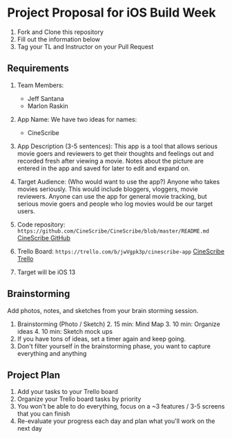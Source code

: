 # Project Proposal for iOS Build Week

1. Fork and Clone this repository
2. Fill out the information below
3. Tag your TL and Instructor on your Pull Request

## Requirements

1. Team Members:
    * Jeff Santana
    * Marlon Raskin
    
2. App Name: 
    We have two ideas for names:
    * CineScribe
    
3. App Description (3-5 sentences):
   This app is a tool that allows serious movie goers and reviewers to get their thoughts and feelings out and recorded fresh after viewing a movie. Notes about the picture are entered in the app and saved for later to edit and expand on.
   
4. Target Audience: (Who would want to use the app?)
    Anyone who takes movies seriously. This would include bloggers, vloggers, movie reviewers. Anyone can use the app for general movie tracking, but serious movie goers and people who log movies would be our target users.
    
5. Code repository: `https://github.com/CineScribe/CineScribe/blob/master/README.md` [CineScribe GitHub](https://github.com/CineScribe/CineScribe/blob/master/README.md)
6. Trello Board: `https://trello.com/b/jwVgpk3p/cinescribe-app` [CineScribe Trello](https://trello.com/b/jwVgpk3p/cinescribe-app)

7. Target will be iOS 13

## Brainstorming

Add photos, notes, and sketches from your brain storming session. 

1. Brainstorming (Photo / Sketch)
    2. 15 min: Mind Map 
    3. 10 min: Organize ideas
    4. 10 min: Sketch mock ups 
2. If you have tons of ideas, set a timer again and keep going.
3. Don't filter yourself in the brainstorming phase, you want to capture everything and anything

## Project Plan
1. Add your tasks to your Trello board
2. Organize your Trello board tasks by priority
3. You won't be able to do everything, focus on a ~3 features / 3-5 screens that you can finish
4. Re-evaluate your progress each day and plan what you'll work on the next day
